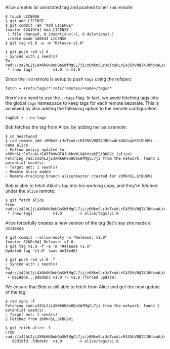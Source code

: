 Alice creates an annotated tag and pushed to her `rad` remote:

``` ~alice
$ touch LICENSE
$ git add LICENSE
$ git commit -am "Add LICENSE"
[master 62d19fd] Add LICENSE
 1 file changed, 0 insertions(+), 0 deletions(-)
 create mode 100644 LICENSE
$ git tag v1.0 -a -m "Release v1.0"
```

``` ~alice (stderr)
$ git push rad v1.0
✓ Synced with 1 seed(s)
To rad://z42hL2jL4XNk6K8oHQaSWfMgCL7ji/z6MknSLrJoTcukLrE435hVNQT4JUhbvWLX4kUzqkEStBU8Vi
 * [new tag]         v1.0 -> v1.0
```

Since the `rad` remote is setup to push `tags` using the refspec:

~~~
fetch = +refs/tags/*:refs/remotes/<name>/tags/*
~~~

there's no need to use the `--tags` flag. In fact, we avoid fetching tags into
the global `tags` namespace to keep tags for each remote separate. This is
achieved by also adding the following option to the remote configuration:

~~~
tagOpt = --no-tags
~~~

Bob fetches the tag from Alice, by adding her as a remote:

``` ~bob
$ cd heartwood
$ rad remote add z6MknSLrJoTcukLrE435hVNQT4JUhbvWLX4kUzqkEStBU8Vi --name alice
✓ Follow policy updated for z6MknSLrJoTcukLrE435hVNQT4JUhbvWLX4kUzqkEStBU8Vi (alice)
Fetching rad:z42hL2jL4XNk6K8oHQaSWfMgCL7ji from the network, found 1 potential seed(s).
✓ Target met: 1 seed(s)
✓ Remote alice added
✓ Remote-tracking branch alice/master created for z6MknSL…StBU8Vi
```

Bob is able to fetch Alice's tag into his working copy, and they're fetched
under the `alice` remote:

``` ~bob (stderr)
$ git fetch alice
From rad://z42hL2jL4XNk6K8oHQaSWfMgCL7ji/z6MknSLrJoTcukLrE435hVNQT4JUhbvWLX4kUzqkEStBU8Vi
 * [new tag]         v1.0       -> alice/tags/v1.0
```

Alice forcefully creates a new version of the tag (let's say she made
a mistake):

``` ~alice
$ git commit --allow-empty -m "Release: v1.0"
[master 8260c04] Release: v1.0
$ git tag v1.0 -f -a -m "Release v1.0"
Updated tag 'v1.0' (was be18ed6)
```

``` ~alice (stderr)
$ git push rad v1.0 -f
✓ Synced with 1 seed(s)
To rad://z42hL2jL4XNk6K8oHQaSWfMgCL7ji/z6MknSLrJoTcukLrE435hVNQT4JUhbvWLX4kUzqkEStBU8Vi
 + be18ed6...9dbdebc v1.0 -> v1.0 (forced update)
```

We ensure that Bob is still able to fetch from Alice and get the new
update of the tag:

``` ~bob
$ rad sync -f
Fetching rad:z42hL2jL4XNk6K8oHQaSWfMgCL7ji from the network, found 1 potential seed(s).
✓ Target met: 1 seed(s)
🌱 Fetched from z6MknSL…StBU8Vi
```

``` ~bob (stderr)
$ git fetch alice -f
From rad://z42hL2jL4XNk6K8oHQaSWfMgCL7ji/z6MknSLrJoTcukLrE435hVNQT4JUhbvWLX4kUzqkEStBU8Vi
   62d19fd..9dbdebc  v1.0       -> alice/tags/v1.0
```
